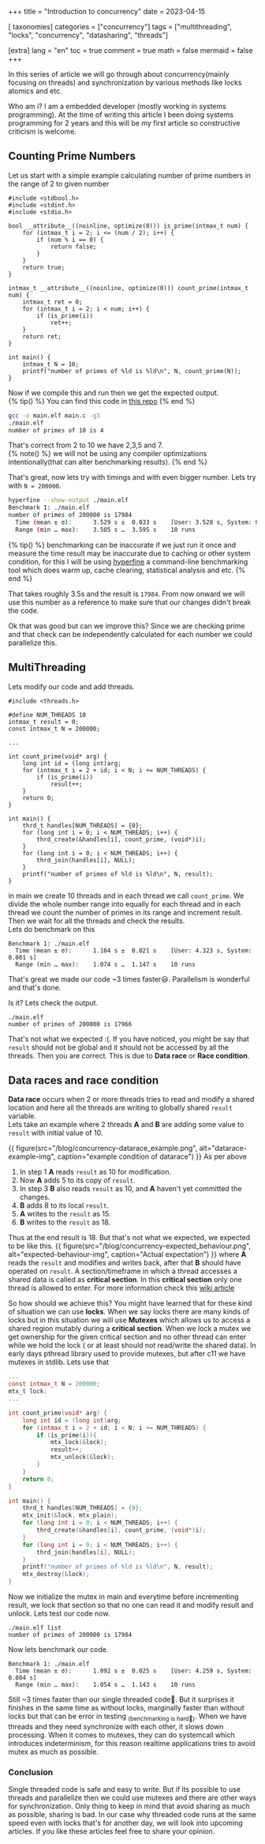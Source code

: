 +++
title = "Introduction to concurrency"
date = 2023-04-15

[ taxonomies]
categories = ["concurrency"]
tags = ["multithreading", "locks", "concurrency", "datasharing", "threads"]

[extra]
lang = "en"
toc = true
comment = true
math = false
mermaid = false
+++

In this series of article we will go through about concurrency(mainly focusing on threads) and synchronization by various methods like locks atomics and etc.  
<!-- more -->

Who am i? I am a embedded developer (mostly working in systems programming). At the time of writing this article I been doing systems programming for 2 years and
this will be my first article so constructive criticism is welcome.

## Counting Prime Numbers
Let us start with a simple example calculating number of prime numbers in the range of 2 to given number
```c,linenos
#include <stdbool.h>
#include <stdint.h>
#include <stdio.h>

bool __attribute__((noinline, optimize(0))) is_prime(intmax_t num) {
    for (intmax_t i = 2; i <= (num / 2); i++) {
        if (num % i == 0) {
            return false;
        }
    }
    return true;
}

intmax_t __attribute__((noinline, optimize(0))) count_prime(intmax_t num) {
    intmax_t ret = 0;
    for (intmax_t i = 2; i < num; i++) {
        if (is_prime(i))
            ret++;
    }
    return ret;
}

int main() {
    intmax_t N = 10;
    printf("number of primes of %ld is %ld\n", N, count_prime(N));
}
```
Now if we compile this and run then we get the expected output.  
{% tip() %}
You can find this code in [this repo](https://github.com/hardfau18/blog-examples/tree/main/concurrency)</sub>
{% end %}
```bash
gcc -o main.elf main.c -g3
./main.elf
number of primes of 10 is 4
```
That's correct from 2 to 10 we have 2,3,5 and 7.  
{% note() %}
we will not be using any compiler optimizations intentionally(that can alter benchmarking results).
{% end %}

That's great, now lets try with timings and with even bigger number. Lets try with `N = 200000`.
```bash
hyperfine --show-output ./main.elf
Benchmark 1: ./main.elf
number of primes of 200000 is 17984
  Time (mean ± σ):      3.529 s ±  0.033 s    [User: 3.528 s, System: 0.001 s]
  Range (min … max):    3.505 s …  3.595 s    10 runs
```
{% tip() %}
benchmarking can be inaccurate if we just run it once and measure the time result may be inaccurate due to caching or other system condition, for this I will be using [hyperfine](https://github.com/sharkdp/hyperfine)
a command-line benchmarking tool which does warm up, cache clearing, statistical analysis and etc.
{% end %}

That takes roughly 3.5s and the result is `17984`. From now onward we will use this number as a reference to make sure that our changes didn't break the code.

Ok that was good but can we improve this? Since we are checking prime and that check can be independently calculated for each number we could parallelize this.

## MultiThreading

Lets modify our code and add threads.
```c,linenos
#include <threads.h>

#define NUM_THREADS 10
intmax_t result = 0;
const intmax_t N = 200000;

...

int count_prime(void* arg) {
    long int id = (long int)arg;
    for (intmax_t i = 2 + id; i < N; i += NUM_THREADS) {
        if (is_prime(i))
            result++;
    }
    return 0;
}

int main() {
    thrd_t handles[NUM_THREADS] = {0};
    for (long int i = 0; i < NUM_THREADS; i++) {
        thrd_create(&handles[i], count_prime, (void*)i);
    }
    for (long int i = 0; i < NUM_THREADS; i++) {
        thrd_join(handles[i], NULL);
    }
    printf("number of primes of %ld is %ld\n", N, result);
}
```
in main we create 10 threads and in each thread we call `count_prime`. We divide the whole number range into equally for each thread and in each thread
we count the number of primes in its range and increment result. Then we wait for all the threads and check the results.  
Lets do benchmark on this
```
Benchmark 1: ./main.elf
  Time (mean ± σ):      1.104 s ±  0.021 s    [User: 4.323 s, System: 0.001 s]
  Range (min … max):    1.074 s …  1.147 s    10 runs
```
That's great we made our code ~3 times faster😃. Parallelism is wonderful and that's done.

Is it? Lets check the output.
```
./main.elf
number of primes of 200000 is 17966
```
That's not what we expected :(. If you have noticed, you might be say that `result` should not be global and it should not be accessed by all the threads.
Then you are correct. This is due to **Data race** or **Race condition**.

## Data races and race condition
**Data race** occurs when 2 or more threads tries to read and modify a shared location and here all the threads are writing to globally shared `result` variable.  
Lets take an example where 2 threads **A** and **B** are adding some value to `result` with initial value of 10.  

{{ figure(src="/blog/concurrency-datarace_example.png", alt="datarace-example-img", caption="example condition of datarace") }}
As per above
1. In step 1 **A** reads `result` as 10 for modification.
3. Now **A** adds 5 to its copy of `result`.
2. In step 3 **B** also reads `result` as 10, and **A** haven't yet committed the changes.
4. **B** adds 8 to its local `result`.
5. **A** writes to the `result` as 15.
6. **B** writes to the `result` as 18.

Thus at the end result is 18. But that's not what we expected, we expected to be like this.
{{ figure(src="/blog/concurrency-expected_behaviour.png", alt="expected-behaviour-img", caption="Actual expectation") }}
where **A** reads the `result` and modifies and writes back, after that **B** should have operated on `result`. A section/timeframe in which a thread accesses a shared data is called as **critical section**.
In this **critical section** only one thread is allowed to enter. For more information check this [wiki article](https://en.wikipedia.org/wiki/Race_condition#In_software)

So how should we achieve this? You might have learned that for these kind of situation we can use **locks**. When we say locks there are many kinds of locks but in this situation 
we will use **Mutexes** which allows us to access a shared region mutably during a **critical section**.
When we lock a mutex we get ownership for the given critical section and no other thread can enter while we hold the lock ( or at least should not read/write the shared data).
In early days pthread library used to provide mutexes, but after c11 we have mutexes in stdlib. Lets use that
```c
...
const intmax_t N = 200000;
mtx_t lock;
...

int count_prime(void* arg) {
    long int id = (long int)arg;
    for (intmax_t i = 2 + id; i < N; i += NUM_THREADS) {
        if (is_prime(i)){
            mtx_lock(&lock);
            result++;
            mtx_unlock(&lock);
        }
    }
    return 0;
}

int main() {
    thrd_t handles[NUM_THREADS] = {0};
    mtx_init(&lock, mtx_plain);
    for (long int i = 0; i < NUM_THREADS; i++) {
        thrd_create(&handles[i], count_prime, (void*)i);
    }
    for (long int i = 0; i < NUM_THREADS; i++) {
        thrd_join(handles[i], NULL);
    }
    printf("number of primes of %ld is %ld\n", N, result);
    mtx_destroy(&lock);
}
```
Now we initialize the mutex in main and everytime before incrementing result, we lock that section so that no one can read it and modify result and unlock.
Lets test our code now.
```
./main.elf list
number of primes of 200000 is 17984
```
Now lets benchmark our code.
```
Benchmark 1: ./main.elf
  Time (mean ± σ):      1.092 s ±  0.025 s    [User: 4.259 s, System: 0.004 s]
  Range (min … max):    1.054 s …  1.143 s    10 runs
```
Still ~3 times faster than our single threaded code🥳. But it surprises it finishes in the same time as without locks, marginally faster than without locks but that can be error in testing <sub>(benchmarking is hard🥵)</sub>.
When we have threads and they need synchronize with each other, it slows down processing. When it comes to mutexes, they can do systemcall which introduces indeterminism, for this reason realtime applications tries to avoid mutex
as much as possible.

### Conclusion
Single threaded code is safe and easy to write. But if its possible to use threads and parallelize then we could use mutexes and there are other ways for synchronization. Only thing to keep in mind that avoid sharing as much as possible, sharing is bad.
In our case why threaded code runs at the same speed even with locks that's for another day, we will look into upcoming articles. If you like these articles feel free to share your opinion.
